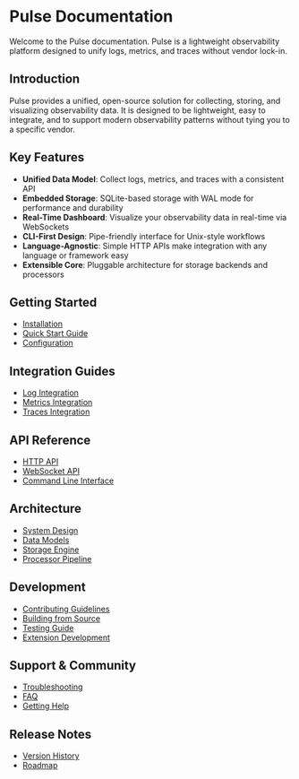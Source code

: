 # Pulse Documentation

Welcome to the Pulse documentation. Pulse is a lightweight observability platform designed to unify logs, metrics, and traces without vendor lock-in.

## Introduction

Pulse provides a unified, open-source solution for collecting, storing, and visualizing observability data. It is designed to be lightweight, easy to integrate, and to support modern observability patterns without tying you to a specific vendor.

## Key Features

- **Unified Data Model**: Collect logs, metrics, and traces with a consistent API
- **Embedded Storage**: SQLite-based storage with WAL mode for performance and durability
- **Real-Time Dashboard**: Visualize your observability data in real-time via WebSockets
- **CLI-First Design**: Pipe-friendly interface for Unix-style workflows
- **Language-Agnostic**: Simple HTTP APIs make integration with any language or framework easy
- **Extensible Core**: Pluggable architecture for storage backends and processors

## Getting Started

* [Installation](installation.md)
* [Quick Start Guide](quickstart.md)
* [Configuration](configuration.md)

## Integration Guides

* [Log Integration](integration/logs.md)
* [Metrics Integration](integration/metrics.md)
* [Traces Integration](integration/traces.md)

## API Reference

* [HTTP API](api/http.md)
* [WebSocket API](api/websocket.md)
* [Command Line Interface](api/cli.md)

## Architecture

* [System Design](architecture/design.md)
* [Data Models](architecture/data-models.md)
* [Storage Engine](architecture/storage.md)
* [Processor Pipeline](architecture/processor.md)

## Development

* [Contributing Guidelines](development/contributing.md)
* [Building from Source](development/building.md)
* [Testing Guide](development/testing.md)
* [Extension Development](development/extensions.md)

## Support & Community

* [Troubleshooting](support/troubleshooting.md)
* [FAQ](support/faq.md)
* [Getting Help](support/help.md)

## Release Notes

* [Version History](releases/history.md)
* [Roadmap](releases/roadmap.md) 